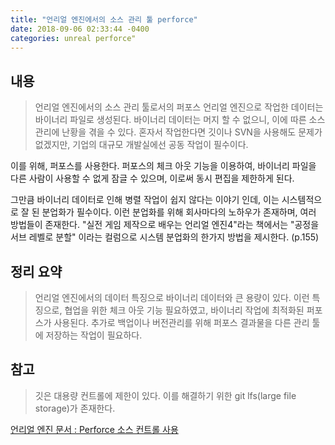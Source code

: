 ```yaml
---
title: "언리얼 엔진에서의 소스 관리 툴 perforce"
date: 2018-09-06 02:33:44 -0400
categories: unreal perforce"
---
```


## 내용
>언리얼 엔진에서의 소스 관리 툴로서의 퍼포스
언리얼 엔진으로 작업한 데이터는 바이너리 파일로 생성된다.
바이너리 데이터는 머지 할 수 없으니, 이에 따른 소스 관리에 난황을 겪을 수 있다.
혼자서 작업한다면 깃이나 SVN을 사용해도 문제가 없겠지만, 기업의 대규모 개발실에선 공동 작업이 필수이다.

이를 위해, 퍼포스를 사용한다.
퍼포스의 체크 아웃 기능을 이용하여, 바이너리 파일을 다른 사람이 사용할 수 없게 잠글 수 있으며, 이로써 동시 편집을 제한하게 된다. 

그만큼 바이너리 데이터로 인해 병렬 작업이 쉽지 않다는 이야기 인데, 이는 시스템적으로 잘 된 분업화가 필수이다.
이런 분업화를 위해 회사마다의 노하우가 존재하며, 여러 방법들이 존재한다. 
"실전 게임 제작으로 배우는 언리얼 엔진4"라는 책에서는 "공정을 서브 레벨로 분할" 이라는 컬럼으로 시스템 분업화의 한가지 방법을 제시한다. (p.155)

## 정리 요약
>언리얼 엔진에서의 데이터 특징으로 바이너리 데이터와 큰 용량이 있다.
이런 특징으로, 협업을 위한 체크 아웃 기능 필요하였고, 바이너리 작업에 최적화된 퍼포스가 사용된다.
추가로 백업이나 버전관리를 위해 퍼포스 결과물을 다른 관리 툴에 저장하는 작업이 필요하다.

## 참고
>깃은 대용량 컨트롤에 제한이 있다. 이를 해결하기 위한 git lfs(large file storage)가 존재한다.

[언리얼 엔진 문서 : Perforce 소스 컨트롤 사용](http://api.unrealengine.com/KOR/Engine/Basics/SourceControl/Perforce/)
